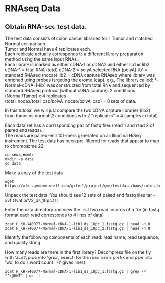 # RNAseq Data
## Obtain RNA-seq test data.  
The test data consists of colon cancer libraries for a Tumor and matched Normal comparison.  
Tumor and Normal have 4 replicates each.  
Each replicate actually corresponds to a different library preparation method using the same input RNAs.  
Each library is marked as either cDNA-1 or cDNA2 and either lib1 or lib2
cDNA-1 = total RNA (total)
cDNA-2 = polyA selected RNA (polyA)
lib1 = standard RNAseq (nocap)
lib2 = cDNA capture RNAseq where library was enriched using probes targeting the exome (cap).
e.g., The library called: *-Normal-cDNA-1-lib1 was constructed from total RNA and sequenced by standard RNAseq protocol (without cDNA capture).
2 conditions (Normal/Tumor) x 4 replicates (total_nocap/total_cap/polyA_nocap/polyA_cap) = 8 sets of data.
	
In this tutorial we will just compare the two cDNA capture libraries (lib2) from tumor vs normal (2 conditions with 2 "replicates" = 4 samples in total)
	
Each data set has a corresponding pair of fastq files (read 1 and read 2 of paired end reads).  
The reads are paired-end 101-mers generated on an Illumina HiSeq instrument.
The test data has been pre-filtered for reads that appear to map to chromosome 22

	cd $RNA_HOME/
	mkdir -p data
	cd data
	
Make a copy of the test data

	wget https://xfer.genome.wustl.edu/gxfer1/project/gms/testdata/bams/colon_tumor_vs_normal/downsampled_10pc_chr22/OvationV2_ds_10pc.tar
	
Unpack the test data.  You should see 12 sets of paired end fastq files
	tar -xvf OvationV2_ds_10pc.tar
	
Enter the data directory and view the first two read records of a file (in fastq format each read corresponds to 4 lines of data)

	zcat H_KH-540077-Normal-cDNA-1-lib1_ds_10pc_1.fastq.gz | head -n 8
	zcat H_KH-540077-Normal-cDNA-1-lib1_ds_10pc_2.fastq.gz | head -n 8
	
Identify the following components of each read: read name, read sequence, and quality string
	
How many reads are there in the first library?
Decompress file on the fly with 'zcat', pipe into 'grep', search for the read name prefix and pipe into 'wc' to do a word count ('-l' gives lines)

	zcat H_KH-540077-Normal-cDNA-1-lib1_ds_10pc_1.fastq.gz | grep -P "^\@HWI" | wc -l